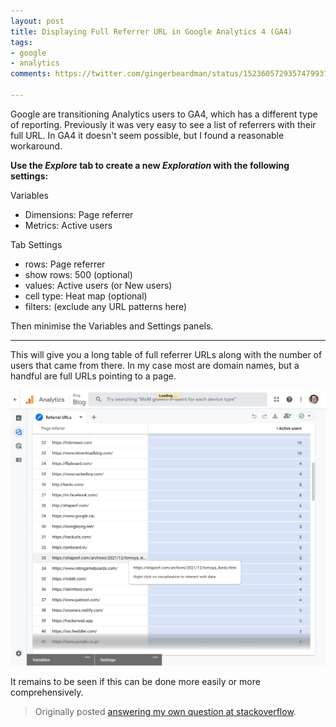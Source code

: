 ```yaml
---
layout: post
title: Displaying Full Referrer URL in Google Analytics 4 (GA4)
tags:
- google
- analytics
comments: https://twitter.com/gingerbeardman/status/1523605729357479937

---
```


Google are transitioning Analytics users to GA4, which has a different type of reporting. Previously it was very easy to see a list of referrers with their full URL. In GA4 it doesn't seem possible, but I found a reasonable workaround.

**Use the *Explore* tab to create a new *Exploration* with the following settings:**

Variables
- Dimensions: Page referrer
- Metrics: Active users

Tab Settings
- rows: Page referrer
- show rows: 500 (optional)
- values: Active users (or New users)
- cell type: Heat map (optional)
- filters: (exclude any URL patterns here)

Then minimise the Variables and Settings panels.

----

This will give you a long table of full referrer URLs along with the number of users that came from there. In my case most are domain names, but a handful are full URLs pointing to a page.

![PNG](/images/posts/ga4-full-referrer-url.png)

It remains to be seen if this can be done more easily or more comprehensively.

> Originally posted [answering my own question at stackoverflow](https://stackoverflow.com/a/70742721/28290).
